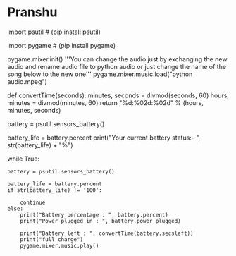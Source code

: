 # Pranshu

import psutil  # (pip install psutil)

import pygame  # (pip install pygame)

pygame.mixer.init()
'''You can change the audio just by exchanging the new audio and rename audio file to python audio
or just change the name of the song below to the new one'''
pygame.mixer.music.load("python audio.mpeg")


def convertTime(seconds):
    minutes, seconds = divmod(seconds, 60)
    hours, minutes = divmod(minutes, 60)
    return "%d:%02d:%02d" % (hours, minutes, seconds)


battery = psutil.sensors_battery()

battery_life = battery.percent
print("Your current battery status:- ", str(battery_life) + "%")

while True:
    
    battery = psutil.sensors_battery()

    battery_life = battery.percent
    if str(battery_life) != '100':

        continue
    else:
        print("Battery percentage : ", battery.percent)
        print("Power plugged in : ", battery.power_plugged)

        print("Battery left : ", convertTime(battery.secsleft))
        print("full charge")
        pygame.mixer.music.play()






